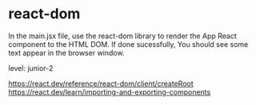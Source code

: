 # react-dom
In the main.jsx file, use the react-dom library to render the App React component to the HTML DOM. If done sucessfully, You should see some text appear in the browser window.

level: junior-2

https://react.dev/reference/react-dom/client/createRoot
https://react.dev/learn/importing-and-exporting-components
